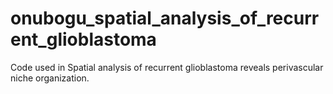 # onubogu_spatial_analysis_of_recurrent_glioblastoma
Code used in Spatial analysis of recurrent glioblastoma reveals perivascular niche organization.
